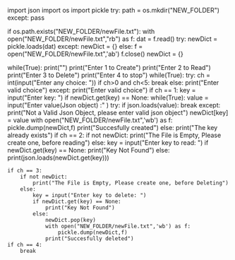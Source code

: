 import json
import os
import pickle
try:
    path = os.mkdir("NEW_FOLDER")
except:
    pass

if os.path.exists("NEW_FOLDER/newFile.txt"):
    with open("NEW_FOLDER/newFile.txt","rb") as f:
        dat = f.read()
        try:
            newDict = pickle.loads(dat)
        except:
            newDict = {}
else:
    f = open("NEW_FOLDER/newFile.txt",'ab')
    f.close()
    newDict = {}

while(True):
    print("")
    print("Enter 1 to Create")
    print("Enter 2 to Read")
    print("Enter 3 to Delete")
    print("Enter 4 to stop")
    while(True):
        try:
            ch = int(input("Enter any choice: "))
            if ch>0 and ch<5:
                break
            else:
                print("Enter valid choice")
        except:
            print("Enter valid choice")
    if ch == 1:
        key = input("Enter key: ")
        if newDict.get(key) == None:
            while(True):
                value = input("Enter value(Json object) :" )
                try:
                    if json.loads(value):
                        break
                except:
                    print("Not a Valid Json Object, please enter valid json object")
            newDict[key] = value
            with open("NEW_FOLDER/newFile.txt",'wb') as f:
                pickle.dump(newDict,f)
            print("Succesfully created")
        else:
            print("The key already exists")
    if ch == 2:
        if not newDict:
            print("The File is Empty, Please create one, before reading")
        else:
            key = input("Enter key to read: ")
            if newDict.get(key) == None:
                print("Key Not Found")
            else:
                print(json.loads(newDict.get(key)))

    if ch == 3:
        if not newDict:
            print("The File is Empty, Please create one, before Deleting")
        else:
            key = input("Enter key to delete: ")
            if newDict.get(key) == None:
                print("Key Not Found")
            else:
                newDict.pop(key)
                with open("NEW_FOLDER/newFile.txt",'wb') as f:
                    pickle.dump(newDict,f)
                print("Succesfully deleted")
    if ch == 4:
        break

